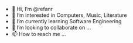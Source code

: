 - 👋 Hi, I’m @refanr
- 👀 I’m interested in Computers, Music, Literature
- 🌱 I’m currently learning Software Engineering
- 💞️ I’m looking to collaborate on ...
- 📫 How to reach me ...

<!---
refanr/refanr is a ✨ special ✨ repository because its `README.md` (this file) appears on your GitHub profile.
You can click the Preview link to take a look at your changes.
--->
